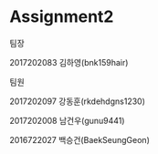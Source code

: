 Assignment2
===================================
팀장  
  
2017202083 김하영(bnk159hair)  
  
팀원  
  
2017202097 강동훈(rkdehdgns1230)  
  
2017202008 남건우(gunu9441)  

2016722027 백승건(BaekSeungGeon)